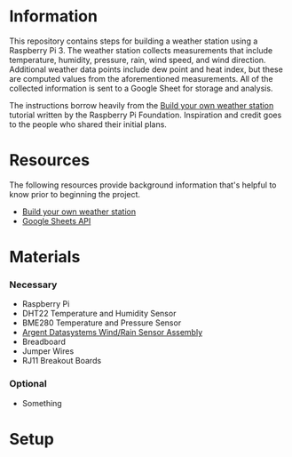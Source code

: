 # Information
This repository contains steps for building a weather station using a Raspberry Pi 3. The weather station collects measurements that include temperature, humidity, pressure, rain, wind speed, and wind direction. Additional weather data points include dew point and heat index, but these are computed values from the aforementioned measurements. All of the collected information is sent to a Google Sheet for storage and analysis.

The instructions borrow heavily from the [Build your own weather station](https://projects.raspberrypi.org/en/projects/build-your-own-weather-station) tutorial written by the Raspberry Pi Foundation. Inspiration and credit goes to the people who shared their initial plans.
# Resources
The following resources provide background information that's helpful to know prior to beginning the project.
* [Build your own weather station](https://projects.raspberrypi.org/en/projects/build-your-own-weather-station)
* [Google Sheets API](https://developers.google.com/sheets/api/quickstart/python)
# Materials
### Necessary
* Raspberry Pi
* DHT22 Temperature and Humidity Sensor
* BME280 Temperature and Pressure Sensor
* [Argent Datasystems Wind/Rain Sensor Assembly](https://www.argentdata.com/catalog/product_info.php?products_id=145)
* Breadboard
* Jumper Wires
* RJ11 Breakout Boards
### Optional
* Something
# Setup
